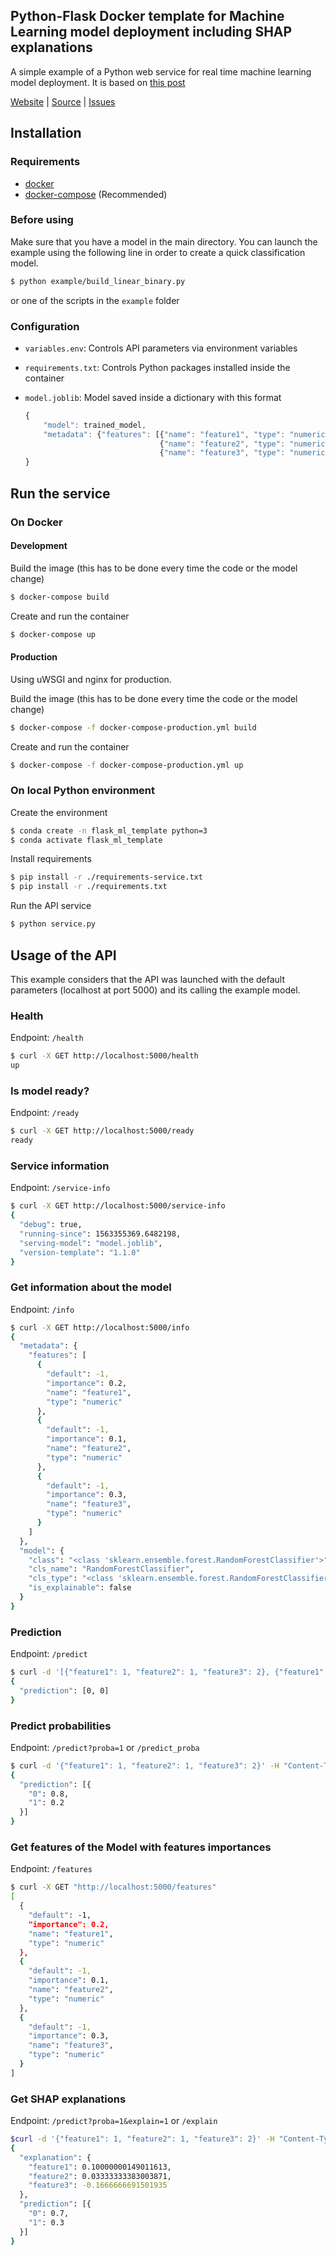 ## Python-Flask Docker template for Machine Learning model deployment including SHAP explanations

A simple example of a Python web service for real time machine learning model deployment.
It is based on [this post](https://mikulskibartosz.name/a-comprehensive-guide-to-putting-a-machine-learning-model-in-production-using-flask-docker-and-e3176aa8d1ce)

[Website](https://lopezco.github.io/python-flask-sklearn-docker-template) | [Source](https://github.com/lopezco/python-flask-sklearn-docker-template/) | [Issues](https://github.com/lopezco/python-flask-sklearn-docker-template/issues)

## Installation

### Requirements  

* [docker](https://docs.docker.com/install/linux/docker-ce/ubuntu/)
* [docker-compose](https://docs.docker.com/compose/install/) (Recommended)

### Before using

Make sure that you have a model in the main directory.
You can launch the example using the following line in order to create a quick classification model.
```bash
$ python example/build_linear_binary.py
```
or one of the scripts in the `example` folder

### Configuration

* ```variables.env```: Controls API parameters via environment variables
* ```requirements.txt```: Controls Python packages installed inside the container
* ```model.joblib```: Model saved inside a dictionary with this format

    ```javascript
    {
        "model": trained_model,
        "metadata": {"features": [{"name": "feature1", "type": "numeric"},
                                  {"name": "feature2", "type": "numeric", "default": -1},
                                  {"name": "feature3", "type": "numeric"}]}
    }
    ```

## Run the service

### On Docker

#### Development

Build the image (this has to be done every time the code or the model change)
```bash
$ docker-compose build
```
Create and run the container
```bash
$ docker-compose up
```

#### Production

Using uWSGI and nginx for production.

Build the image (this has to be done every time the code or the model change)
```bash
$ docker-compose -f docker-compose-production.yml build
```
Create and run the container
```bash
$ docker-compose -f docker-compose-production.yml up
```

### On local Python environment

Create the environment
```bash
$ conda create -n flask_ml_template python=3
$ conda activate flask_ml_template
```
Install requirements
```bash
$ pip install -r ./requirements-service.txt  
$ pip install -r ./requirements.txt  
```
Run the API service
```bash
$ python service.py  
```

## Usage of the API  

This example considers that the API was launched with the default parameters (localhost at port 5000) and its calling
the example model.

### Health

Endpoint: `/health`

```bash
$ curl -X GET http://localhost:5000/health
up
```

### Is model ready?

Endpoint: `/ready`

```bash
$ curl -X GET http://localhost:5000/ready
ready
```

### Service information

Endpoint: `/service-info`

```bash
$ curl -X GET http://localhost:5000/service-info
{
  "debug": true,
  "running-since": 1563355369.6482198,
  "serving-model": "model.joblib",
  "version-template": "1.1.0"
}
```

### Get information about the model

Endpoint: `/info`

```bash
$ curl -X GET http://localhost:5000/info
{
  "metadata": {
    "features": [
      {
        "default": -1,
        "importance": 0.2,
        "name": "feature1",
        "type": "numeric"
      },
      {
        "default": -1,
        "importance": 0.1,
        "name": "feature2",
        "type": "numeric"
      },
      {
        "default": -1,
        "importance": 0.3,
        "name": "feature3",
        "type": "numeric"
      }
    ]
  },
  "model": {
    "class": "<class 'sklearn.ensemble.forest.RandomForestClassifier'>",
    "cls_name": "RandomForestClassifier",
    "cls_type": "<class 'sklearn.ensemble.forest.RandomForestClassifier'>",
    "is_explainable": false
  }
}
```

### Prediction

Endpoint: `/predict`

```bash
$ curl -d '[{"feature1": 1, "feature2": 1, "feature3": 2}, {"feature1": 1, "feature2": 1, "feature3": 2}]' -H "Content-Type: application/json" -X POST http://localhost:5000/predict
{
  "prediction": [0, 0]
}
```

### Predict probabilities

Endpoint: `/predict?proba=1` or `/predict_proba`

```bash
$ curl -d '{"feature1": 1, "feature2": 1, "feature3": 2}' -H "Content-Type: application/json" -X POST "http://localhost:5000/predict?proba=1"
{
  "prediction": [{
    "0": 0.8,
    "1": 0.2
  }]
}
```


### Get features of the Model with features importances

Endpoint: `/features`
```bash
$ curl -X GET "http://localhost:5000/features"
[
  {
    "default": -1,
    "importance": 0.2,
    "name": "feature1",
    "type": "numeric"
  },
  {
    "default": -1,
    "importance": 0.1,
    "name": "feature2",
    "type": "numeric"
  },
  {
    "default": -1,
    "importance": 0.3,
    "name": "feature3",
    "type": "numeric"
  }
]
```

### Get SHAP explanations

Endpoint: `/predict?proba=1&explain=1` or `/explain`

```bash
$curl -d '{"feature1": 1, "feature2": 1, "feature3": 2}' -H "Content-Type: application/json" -X POST "http://localhost:5000/predict?proba=1&explain=1"
{
  "explanation": {
    "feature1": 0.10000000149011613,
    "feature2": 0.03333333383003871,
    "feature3": -0.1666666691501935
  },
  "prediction": [{
    "0": 0.7,
    "1": 0.3
  }]
}
```
